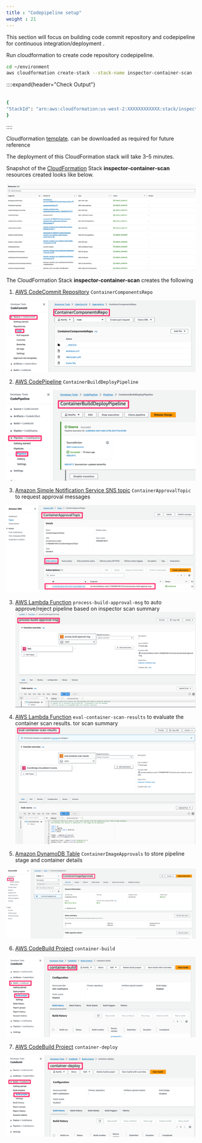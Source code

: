 ```yaml
---
title : "Codepipeline setup"
weight : 21
---
```


This section will focus on building code commit repository and codepipeline for continuous integration/deployment .



 Run cloudformation to create code repository codepipeline.
```bash
cd ~/environment
aws cloudformation create-stack --stack-name inspector-container-scan --template-url https://ws-assets-prod-iad-r-pdx-f3b3f9f1a7d6a3d0.s3.us-west-2.amazonaws.com/165b0729-2791-4452-8920-53b734419050/inspector-codepipeline.yaml --parameter ParameterKey=CodeBucket,ParameterValue=ws-assets-prod-iad-r-pdx-f3b3f9f1a7d6a3d0 ParameterKey=CodeKey,ParameterValue=165b0729-2791-4452-8920-53b734419050/inspector-pipeline/SourceOutput/code.zip --capabilities CAPABILITY_NAMED_IAM
```
::::expand{header="Check Output"}
```bash

{
"StackId": "arn:aws:cloudformation:us-west-2:XXXXXXXXXXXX:stack/inspector-container-scan/XXXXXXXX-XXXX-XXXX-XXXX-XXXXXXXXXXXX"
}
```
::::


 Cloudformation [template](https://ws-assets-prod-iad-r-pdx-f3b3f9f1a7d6a3d0.s3.us-west-2.amazonaws.com/165b0729-2791-4452-8920-53b734419050/inspector-codepipeline.yaml). can be downloaded as required for future reference

The deployment of this CloudFormation stack will take 3–5 minutes.

Snapshot of the [CloudFormation](https://us-west-2.console.aws.amazon.com/cloudformation/home?region=us-west-2#/) Stack **inspector-container-scan** resources created looks like below.

![Cloudformation Resources](/static/images/image-security/devsecops-inspector/Cloudformation-resources.png)

The CloudFormation Stack **inspector-container-scan** creates the following

1. [AWS CodeCommit Repository](https://us-west-2.console.aws.amazon.com/codesuite/codecommit/repositories/ContainerComponentsRepo/browse?region=us-west-2) `ContainerComponentsRepo`

![codecommitrepo](/static/images/image-security/devsecops-inspector/codecommitrepo.png)

2. [AWS CodePipeline](https://us-west-2.console.aws.amazon.com/codesuite/codepipeline/pipelines/ContainerBuildDeployPipeline/view?region=us-west-2) `ContainerBuildDeployPipeline`

![codepipeline](/static/images/image-security/devsecops-inspector/codepipeline.png)


3. [Amazon Simple Notification Service SNS topic](https://us-west-2.console.aws.amazon.com/sns/v3/home?region=us-west-2#/topics) `ContainerApprovalTopic` to request approval messages

![sns](/static/images/image-security/devsecops-inspector/sns.png)


3. [AWS Lambda Function](https://us-west-2.console.aws.amazon.com/lambda/home?region=us-west-2#/functions/process-build-approval-msg?tab=code) `process-build-approval-msg` to auto approve/reject pipeline based on inspector scan summary
![lambda_approval](/static/images/image-security/devsecops-inspector/lambda_approval.png)

4. [AWS Lambda Function](https://us-west-2.console.aws.amazon.com/lambda/home?region=us-west-2#/functions/eval-container-scan-results?tab=code) `eval-container-scan-results` to evaluate the container scan results.
tor scan summary
![lanbda_eval_function](/static/images/image-security/devsecops-inspector/lanbda_eval_function.png)

5. [Amazon DynamoDB Table](https://us-west-2.console.aws.amazon.com/dynamodbv2/home?region=us-west-2#table?name=ContainerImageApprovals) `ContainerImageApprovals` to store pipeline stage and container details

![dynamodb](/static/images/image-security/devsecops-inspector/dynamodb.png)

6. [AWS CodeBuild Project](https://us-west-2.console.aws.amazon.com/codesuite/codebuild/projects?region=us-west-2) `container-build` 

![build_project](/static/images/image-security/devsecops-inspector/build_project.png)

7. [AWS CodeBuild Project](https://us-west-2.console.aws.amazon.com/codesuite/codebuild/projects?region=us-west-2) `container-deploy` 

![deploy_project](/static/images/image-security/devsecops-inspector/deploy_project.png)

